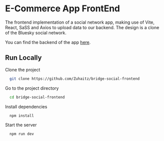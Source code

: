 # E-Commerce App FrontEnd

The frontend implementation of a social network app, making use of Vite, React, SaSS and Axios to upload data to our backend.
The design is a clone of the Bluesky social network.

You can find the backend of the app [here](https://github.com/Zuhaitz/bridge-social-backend).

## Run Locally

Clone the project

```bash
  git clone https://github.com/Zuhaitz/bridge-social-frontend
```

Go to the project directory

```bash
  cd bridge-social-frontend
```

Install dependencies

```bash
  npm install
```

Start the server

```bash
  npm run dev
```
